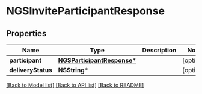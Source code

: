 # NGSInviteParticipantResponse

## Properties
Name | Type | Description | Notes
------------ | ------------- | ------------- | -------------
**participant** | [**NGSParticipantResponse***](NGSParticipantResponse.md) |  | [optional] 
**deliveryStatus** | **NSString*** |  | [optional] 

[[Back to Model list]](../README.md#documentation-for-models) [[Back to API list]](../README.md#documentation-for-api-endpoints) [[Back to README]](../README.md)


